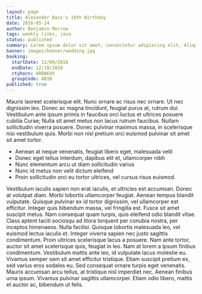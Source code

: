 ```yaml
---
layout: page
title: Alexander Bass's 18th Birthday
date: 2016-05-24
author: Benjamin Morrow
tags: weekly links, java
status: published
summary: Lorem ipsum dolor sit amet, consectetur adipiscing elit. Aliquam.
banner: images/banner/wedding.jpg
booking:
  startDate: 12/09/2018
  endDate: 12/10/2018
  ctyhocn: ARBWEHX
  groupCode: AB1B
published: true
---
```

Mauris laoreet scelerisque elit. Nunc ornare ac risus nec ornare. Ut nec dignissim leo. Donec ac magna tincidunt, feugiat purus at, rutrum dui. Vestibulum ante ipsum primis in faucibus orci luctus et ultrices posuere cubilia Curae; Nulla sit amet metus non lacus rutrum faucibus. Nullam sollicitudin viverra posuere. Donec pulvinar maximus massa, in scelerisque nisi vestibulum quis. Morbi non nisl pretium orci euismod pulvinar sit amet sit amet tortor.

* Aenean at neque venenatis, feugiat libero eget, malesuada velit
* Donec eget tellus interdum, dapibus elit et, ullamcorper nibh
* Nunc elementum arcu ut diam sollicitudin varius
* Nunc id metus non velit dictum eleifend
* Proin sollicitudin orci eu tortor ultrices, vel cursus risus euismod.

Vestibulum iaculis sapien non erat iaculis, et ultricies est accumsan. Donec at volutpat diam. Morbi lobortis ullamcorper feugiat. Aenean tempus blandit vulputate. Quisque pulvinar ex id tortor dignissim, vel ullamcorper est efficitur. Integer quis bibendum massa, vel fringilla est. Fusce sit amet suscipit metus. Nam consequat quam turpis, quis eleifend odio blandit vitae. Class aptent taciti sociosqu ad litora torquent per conubia nostra, per inceptos himenaeos. Nulla facilisi. Quisque lobortis malesuada leo, vel euismod lectus iaculis et. Integer viverra sapien nec justo sagittis condimentum. Proin ultrices scelerisque lacus a posuere.
Nam ante tortor, auctor sit amet scelerisque quis, feugiat in leo. Nam at lorem a ipsum finibus condimentum. Vestibulum mattis ante leo, id vulputate lacus molestie eu. Vivamus semper sem sit amet efficitur tristique. Etiam suscipit pretium ex, sed varius eros sodales eu. Sed consequat ornare turpis eget venenatis. Mauris accumsan arcu tellus, at tristique nisl imperdiet nec. Aenean finibus urna ipsum. Vivamus pulvinar sagittis ullamcorper. Etiam odio libero, mattis et auctor ac, bibendum ut felis.

